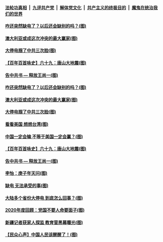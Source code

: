 ####  [法轮功真相](../../../../basic/blob/master/README.md?t=12240531) &nbsp;|&nbsp; [九评共产党](../../../../9ping.md/blob/master/README.md?t=12240531) &nbsp;|&nbsp; [解体党文化](../../../../jtdwh.md/blob/master/README.md?t=12240531)  &nbsp;|&nbsp; [共产主义的终极目的](../../../../gczydzjmd.md/blob/master/README.md?t=12240531) &nbsp;|&nbsp; [魔鬼在统治我们的世界](../../../../mgztzwmdsj.md/blob/master/README.md?t=12240531) 


#### [咋还突然缺电了？以后还会缺别的吗？(图)](../pages/p4/956716.md?t=12240531) 

#### [澳大利亚或成这次冲突的最大赢家(图)](../pages/p4/956724.md?t=12240531) 

#### [大停电掴了中共三次脸(图)](../pages/p4/956729.md?t=12240531) 

#### [【百年百首咏史】六十九：唐山大地震(图)](../pages/p4/956719.md?t=12240531) 

#### [告中共书 — 释放王尚一(图)](../pages/p4/956163.md?t=12240531) 



#### [咋还突然缺电了？以后还会缺别的吗？(图)](../pages/p4/956716.md?t=12240531) 

#### [澳大利亚或成这次冲突的最大赢家(图)](../pages/p4/956724.md?t=12240531) 

#### [大停电掴了中共三次脸(图)](../pages/p4/956729.md?t=12240531) 

#### [看看美国 想想台湾(图)](../pages/p4/956723.md?t=12240531) 

#### [中国一定会输 不等于美国一定会赢？(图)](../pages/p4/956720.md?t=12240531) 

#### [【百年百首咏史】六十九：唐山大地震(图)](../pages/p4/956719.md?t=12240531) 

#### [告中共书 — 释放王尚一(图)](../pages/p4/956163.md?t=12240531) 



#### [李怡：庚子年天问(图)](../pages/p4/956601.md?t=12240531) 

#### [缺电 无法承受的事(图)](../pages/p4/956604.md?t=12240531) 

#### [大陆多个省份大停电 到底怎么回事？(图)](../pages/p4/956600.md?t=12240531) 

#### [2020年度回顾：党国不要人命要面子(图)](../pages/p4/956598.md?t=12240531) 




#### [新疆记者获家人探监 教育营黑幕曝光(图)](../pages/p4/956517.md?t=12240531) 

#### [【民众心声】中国人民该醒醒了！(图)](../pages/p4/956239.md?t=12240531) 


